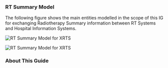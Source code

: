 
### RT Summary Model

The following figure shows the main entities modelled in the scope of this IG for exchanging Radiotherapy Summary information between RT Systems and Hospital Information Systems.

![RT Summary Model for XRTS](RTResourcesOverview.svg)

<div style="clear: left"/>

![RT Summary Model for XRTS](ProcessFlow-EndofTreatmentSummary-Subscription.svg)
<div style="clear: left"/>

### About This Guide
